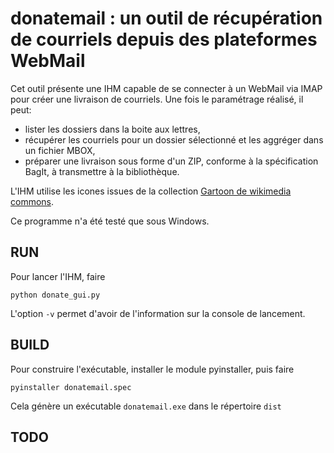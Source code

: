 # donatemail : un outil de récupération de courriels depuis des plateformes WebMail

Cet outil présente une IHM capable de se connecter à un WebMail via IMAP pour créer une livraison de courriels.
Une fois le paramétrage réalisé, il peut:
  * lister les dossiers dans la boite aux lettres,
  * récupérer les courriels pour un dossier sélectionné et les aggréger dans un fichier MBOX,
  * préparer une livraison sous forme d'un ZIP, conforme à la spécification BagIt, à transmettre à la bibliothèque.


L'IHM utilise les icones issues de la collection [Gartoon de wikimedia commons](https://commons.wikimedia.org/wiki/Category:Gartoon_icons).

Ce programme n'a été testé que sous Windows.

## RUN
Pour lancer l'IHM, faire

```
python donate_gui.py
```

L'option `-v` permet d'avoir de l'information sur la console de lancement.

## BUILD
Pour construire l'exécutable, installer le module pyinstaller, puis faire

```
pyinstaller donatemail.spec
```

Cela génère un exécutable `donatemail.exe` dans le répertoire `dist`


## TODO


